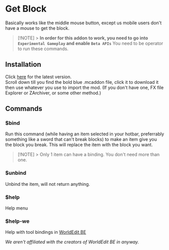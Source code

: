 # Get Block

Basically works like the middle mouse button, except us mobile users don't have a mouse to get the block.

> [!NOTE] > **In order for this addon to work, you need to go into `Experimental Gameplay` and enable `Beta APIs`**
> You need to be operator to run these commands.

## Installation

Click [here](https://github.com/ypacks/get-block/releases/latest) for the latest version.\
Scroll down till you find the bold blue .mcaddon file, click it to download it then use whatever you use to import the mod. (If you don't have one, FX file Explorer or ZArchiver, or some other method.)

## Commands

### $bind

Run this command (while having an item selected in your hotbar, preferrably something like a sword that can't break blocks) to make an item give you the block you break.
This will replace the item with the block you want.

> [!NOTE] > Only 1 item can have a binding. You don't need more than one.

### $unbind

Unbind the item, will not return anything.

### $help

Help menu

### $help-we

Help with tool bindings in [WorldEdit BE](https://github.com/SIsilicon/WorldEdit-BE)

_We aren't affiliated with the creators of WorldEdit BE in anyway._

